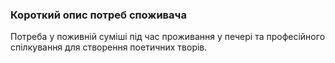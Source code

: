 ### Короткий опис потреб споживача
Потреба у поживній суміші під час проживання у печері та професійного спілкування для створення поетичних творів.